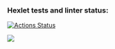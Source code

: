 ### Hexlet tests and linter status:
[![Actions Status](https://github.com/Nella611/python-project-lvl2/workflows/hexlet-check/badge.svg)](https://github.com/Nella611/python-project-lvl2/actions)

<a href="https://codeclimate.com/github/Nella611/python-project-lvl2/maintainability"><img src="https://api.codeclimate.com/v1/badges/cffe4b847322cd45b0e5/maintainability" /></a>